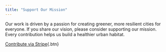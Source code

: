 ```yaml
---
title: "Support Our Mission"
---
```

Our work is driven by a passion for creating greener, more resilient cities for everyone. If you share our vision, please consider supporting our mission. Every contribution helps us build a healthier urban habitat.

[Contribute via Stripe](https://buy.stripe.com/7sYeVc20U02j8QEawdc7u02){.btn}